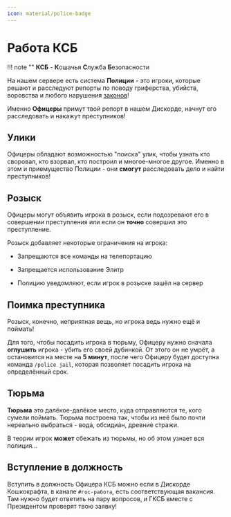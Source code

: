 ```yaml
---
icon: material/police-badge
---
```


# Работа КСБ

!!! note ""
    **КСБ** - **К**ошачья **С**лужба **Б**езопасности

На нашем сервере есть система **Полиции** - это игроки, которые решают и расследуют репорты по поводу гриферства, убийств, воровства и любого нарушения [законов](../../Информация/Правила/laws.md)!

Именно **Офицеры** примут твой репорт в нашем Дискорде, начнут его расследовать и накажут преступников!

## Улики

Офицеры обладают возможностью "поиска" улик, чтобы узнать кто своровал, кто взорвал, кто построил и многое-многое другое. Именно в этом и приемущество Полиции - они **смогут** расследовать дело и найти преступников!

## Розыск

Офицеры могут объявить игрока в розыск, если подозревают его в совершении преступления или если он **точно** совершил это преступление.

Розыск добавляет некоторые ограничения на игрока:

- Запрещаются все команды на телепортацию

- Запрещается использование Элитр

- Полицию уведомляют, если игрок в розыске зашёл на сервер

## Поимка преступника

Розыск, конечно, неприятная вещь, но игрока ведь нужно ещё и поймать!

Для того, чтобы посадить игрока в тюрьму, Офицеру нужно сначала **оглушить** игрока - убить его своей дубинкой. От этого он не умрёт, а остановится на месте на **5 минут**, после чего Офицеру будет доступна команда `/police jail`, которая позволяет посадить игрока на определённый срок.

## Тюрьма

**Тюрьма** это далёкое-далёкое место, куда отправляются те, кого сумели поймать. Тюрьма построена так, чтобы из неё было почти нереально выбраться - вода, обсидиан, древние стражи.

В теории игрок **может** сбежать из тюрьмы, но об этом узнает вся полиция...

## Вступление в должность

Вступить в должность Офицера КСБ можно если в Дискорде Кошкокрафта, в канале `#гос-работа`, есть соответствующая вакансия. Там нужно будет ответить на пару вопросов, и ГКСБ вместе с Президентом проверят твою заявку!